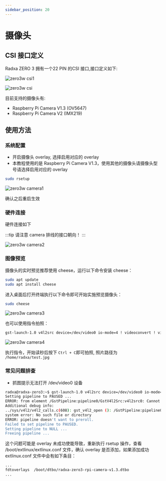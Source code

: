 ```yaml
---
sidebar_position: 20
---
```


# 摄像头

## CSI 接口定义

Radxa ZERO 3 拥有一个22 PIN 的CSI 接口,接口定义如下:

![zero3w csi1](/img/zero/zero3w/zero3w-csi1.webp)

![zero3w csi](/img/zero/zero3w/zero3w-csi.webp)

目前支持的摄像头有:

- Raspberry Pi Camera V1.3 (OV5647)
- Raspberry Pi Camera V2 (IMX219)

## 使用方法

### 系统配置

- 开启摄像头 overlay, 选择启用对应的 overlay
- 本教程使用的是 Raspberry Pi Camera V1.3，使用其他的摄像头请摄像头型号请选择启用对应的 overlay

```bash
sudo rsetup
```

![zero3w camera1](/img/zero/zero3w/zero3w-camera1.webp)

确认之后重启生效

### 硬件连接

硬件连接如下

:::tip
请注意 camera 排线的接口朝向！
:::

![zero3w camera2](/img/zero/zero3w/zero3w-camera2.webp)

### 图像预览

摄像头的实时预览推荐使用 cheese，运行以下命令安装 cheese：

```bash
sudo apt update
sudo apt install cheese
```

进入桌面后打开终端执行以下命令即可开始实施预览摄像头：

```bash
sudo cheese
```

![zero3w camera3](/img/zero/zero3w/zero3w-camera3.webp)

也可以使用指令拍照：

```bash
gst-launch-1.0 v4l2src device=/dev/video0 io-mode=4 ! videoconvert ! video/x-raw,format=NV12,width=1920,height=1080 ! jpegenc ! multifilesink location=/home/radxa/test.jpg
```

![zero3w camera4](/img/zero/zero3w/zero3w-camera4.webp)

执行指令，开始读秒后按下 `Ctrl + C`即可拍照, 照片路径为 `/home/radxa/test.jpg`

### 常见问题排查

- 抓图提示无法打开 /dev/video0 设备

```bash
radxa@radxa-zero3:~$ gst-launch-1.0 v4l2src device=/dev/video0 io-mode=4 ! videoconvert ! video/x-raw,format=NV12,width=1920,height=1080 ! jpegenc ! multifilesink location=/home/radxa/test.jpg
Setting pipeline to PAUSED ...
ERROR: from element /GstPipeline:pipeline0/GstV4l2Src:v4l2src0: Cannot identify device '/dev/video0'.
Additional debug info:
../sys/v4l2/v4l2_calls.c(608): gst_v4l2_open (): /GstPipeline:pipeline0/GstV4l2Src:v4l2src0:
system error: No such file or directory
ERROR: pipeline doesn't want to preroll.
Failed to set pipeline to PAUSED.
Setting pipeline to NULL ...
Freeing pipeline ...
```

这个问题可能是 overlay 未成功使能导致，重新执行 rsetup 操作，查看 /boot/extlinux/extlinux.conf
文件，确认 overlay 是否添加，如果添加成功 extlinux.conf 文件中会有如下条目：

```bash
...
fdtoverlays  /boot/dtbo/radxa-zero3-rpi-camera-v1.3.dtbo
...
```
